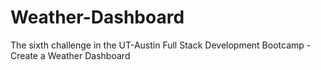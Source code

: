 # Weather-Dashboard
The sixth challenge in the UT-Austin Full Stack Development Bootcamp - Create a Weather Dashboard
